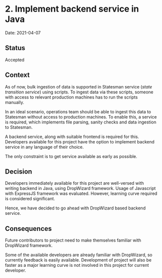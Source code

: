 # 2. Implement backend service in Java

Date: 2021-04-07

## Status

Accepted

## Context

As of now, bulk ingestion of data is supported in Statesman service (*state transition service*) using scripts.
To ingest data via these scripts, someone with access to relevant production machines has to run the scripts manually.

In an ideal scenario, operations team should be able to ingest this data to Statesman without access to production machines.
To enable this, a service is required, which implements file parsing, sanity checks and data ingestion to Statesman.

A backend service, along with suitable frontend is required for this. Developers available for this project have the option to implement backend service in any language of their choice.

The only constraint is to get service available as early as possible.

## Decision

Developers immediately available for this project are well-versed with writing backend in Java, using DropWizard framework.
Usage of Javascript with ExpressJS framework was evaluated.
However, learning curve required is considered significant.

Hence, we have decided to go ahead with DropWizard based backend service.

## Consequences

Future contributors to project need to make themselves familiar with DropWizard framework.

Some of the available developers are already familiar with DropWizard, so currently feedback is easily available.
Development of project will also be faster as a major learning curve is not involved in this project for current developer.